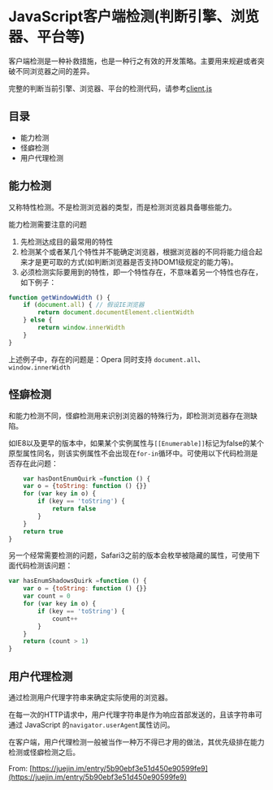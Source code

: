 # JavaScript客户端检测(判断引擎、浏览器、平台等)

客户端检测是一种补救措施，也是一种行之有效的开发策略。主要用来规避或者突破不同浏览器之间的差异。

完整的判断当前引擎、浏览器、平台的检测代码，请参考[client.js](https://github.com/junruchen/junruchen.github.io/tree/master/tool/client)

## 目录

* 能力检测
* 怪癖检测
* 用户代理检测

## 能力检测

又称特性检测。不是检测浏览器的类型，而是检测浏览器具备哪些能力。

能力检测需要注意的问题

1. 先检测达成目的最常用的特性
2. 检测某个或者某几个特性并不能确定浏览器，根据浏览器的不同将能力组合起来才是更可取的方式(如判断浏览器是否支持DOM1级规定的能力等)。
3. 必须检测实际要用到的特性，即一个特性存在，不意味着另一个特性也存在，如下例子：

```js
function getWindowWidth () {
    if (document.all) { // 假设IE浏览器
        return document.documentElement.clientWidth
    } else {
        return window.innerWidth
    }
}
```

上述例子中，存在的问题是：Opera 同时支持 `document.all`、`window.innerWidth`

## 怪癖检测

和能力检测不同，怪癖检测用来识别浏览器的特殊行为，即检测浏览器存在测缺陷。

如IE8以及更早的版本中，如果某个实例属性与`[[Enumerable]]`标记为false的某个原型属性同名，则该实例属性不会出现在`for-in`循环中。可使用以下代码检测是否存在此问题：

```js
    var hasDontEnumQuirk =function () {
    var o = {toString: function () {}}
    for (var key in o) {
        if (key == 'toString') {
            return false
        }
    }
    return true
}
```

另一个经常需要检测的问题，Safari3之前的版本会枚举被隐藏的属性，可使用下面代码检测该问题：

```js
var hasEnumShadowsQuirk =function () {
    var o = {toString: function () {}}
    var count = 0
    for (var key in o) {
        if (key == 'toString') {
            count++
        }
    }
    return (count > 1)
}
```

## 用户代理检测

通过检测用户代理字符串来确定实际使用的浏览器。

在每一次的HTTP请求中，用户代理字符串是作为响应首部发送的，且该字符串可通过 JavaScript 的`navigator.userAgent`属性访问。

在客户端，用户代理检测一般被当作一种万不得已才用的做法，其优先级排在能力检测或怪癖检测之后。

From: [https://juejin.im/entry/5b90ebf3e51d450e90599fe9](https://juejin.im/entry/5b90ebf3e51d450e90599fe9)